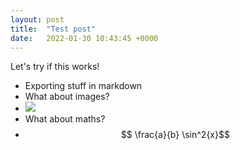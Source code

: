 ```yaml
---
layout: post
title:  "Test post"
date:   2022-01-30 10:43:45 +0000
---
```

Let's try if this works!

- Exporting stuff in markdown
- What about images?
- ![](https://remnote-user-data.s3.amazonaws.com/pSIT7OuN7-cKOsEROzIVOKItwl3aIURdQHu478nJyOw0O5a0fHs6XV9B49V1sn_puQHhUV8hGTIbJfNwpqyLsOfWZ2X0KZzZMO8RjpxgOWsMKF12gdFWMQvkvlDSC2Jm.png)  
- What about maths?
- $$ \frac{a}{b} \sin^2{x}$$ 
